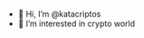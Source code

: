 - 👋 Hi, I’m @katacriptos
- 👀 I’m interested in crypto world 


<!---
katacriptos/katacriptos is a ✨ special ✨ repository because its `README.md` (this file) appears on your GitHub profile.
You can click the Preview link to take a look at your changes.
--->
